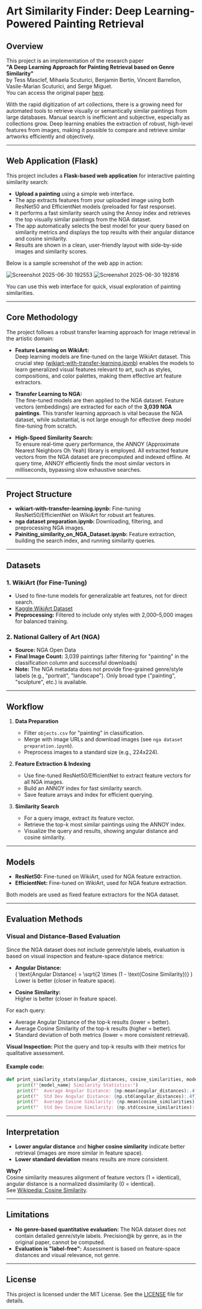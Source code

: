 # Art Similarity Finder: Deep Learning-Powered Painting Retrieval

## Overview
This project is an implementation of the research paper  
**"A Deep Learning Approach for Painting Retrieval based on Genre Similarity"**  
by Tess Masclef, Mihaela Scuturici, Benjamin Bertin, Vincent Barrellon, Vasile-Marian Scuturici, and Serge Miguet.  
You can access the original paper [here](https://link.springer.com/chapter/10.1007/978-3-031-51026-7_24).

With the rapid digitization of art collections, there is a growing need for automated tools to retrieve visually or semantically similar paintings from large databases. Manual search is inefficient and subjective, especially as collections grow. Deep learning enables the extraction of robust, high-level features from images, making it possible to compare and retrieve similar artworks efficiently and objectively.

---

## Web Application (Flask)

This project includes a **Flask-based web application** for interactive painting similarity search:

- **Upload a painting** using a simple web interface.
- The app extracts features from your uploaded image using both ResNet50 and EfficientNet models (preloaded for fast response).
- It performs a fast similarity search using the Annoy index and retrieves the top visually similar paintings from the NGA dataset.
- The app automatically selects the best model for your query based on similarity metrics and displays the top results with their angular distance and cosine similarity.
- Results are shown in a clean, user-friendly layout with side-by-side images and similarity scores.

Below is a sample screenshot of the web app in action:

![Screenshot 2025-06-30 192553](https://github.com/user-attachments/assets/680b6d04-ae5f-480f-b642-90824a287129)
![Screenshot 2025-06-30 192816](https://github.com/user-attachments/assets/544da828-8310-449d-b4f4-7d6fcfa0a667)


You can use this web interface for quick, visual exploration of painting similarities.

---

## Core Methodology

The project follows a robust transfer learning approach for image retrieval in the artistic domain:

- **Feature Learning on WikiArt:**  
  Deep learning models are fine-tuned on the large WikiArt dataset. This crucial step ([wikiart-with-transfer-learning.ipynb](wikiart-with-transfer-learning.ipynb)) enables the models to learn generalized visual features relevant to art, such as styles, compositions, and color palettes, making them effective art feature extractors.

- **Transfer Learning to NGA:**  
  The fine-tuned models are then applied to the NGA dataset. Feature vectors (embeddings) are extracted for each of the **3,039 NGA paintings**. This transfer learning approach is vital because the NGA dataset, while substantial, is not large enough for effective deep model fine-tuning from scratch.

- **High-Speed Similarity Search:**  
  To ensure real-time query performance, the ANNOY (Approximate Nearest Neighbors Oh Yeah) library is employed. All extracted feature vectors from the NGA dataset are precomputed and indexed offline. At query time, ANNOY efficiently finds the most similar vectors in milliseconds, bypassing slow exhaustive searches.

---

## Project Structure

- **wikiart-with-transfer-learning.ipynb:** Fine-tuning ResNet50/EfficientNet on WikiArt for robust art features.
- **nga dataset preparation.ipynb:** Downloading, filtering, and preprocessing NGA images.
- **Painiting_similarity_on_NGA_Dataset.ipynb:** Feature extraction, building the search index, and running similarity queries.

---

## Datasets

### 1. WikiArt (for Fine-Tuning)
- Used to fine-tune models for generalizable art features, not for direct search.
- [Kaggle WikiArt Dataset](https://www.kaggle.com/datasets/simolopes/wikiart-all-artpieces)
- **Preprocessing:** Filtered to include only styles with 2,000–5,000 images for balanced training.

### 2. National Gallery of Art (NGA)
- **Source:** NGA Open Data
- **Final Image Count:** 3,039 paintings (after filtering for "painting" in the classification column and successful downloads)
- **Note:** The NGA metadata does not provide fine-grained genre/style labels (e.g., "portrait", "landscape"). Only broad type ("painting", "sculpture", etc.) is available.

---

## Workflow

1. **Data Preparation**
   - Filter `objects.csv` for "painting" in classification.
   - Merge with image URLs and download images (see `nga dataset preparation.ipynb`).
   - Preprocess images to a standard size (e.g., 224x224).

2. **Feature Extraction & Indexing**
   - Use fine-tuned ResNet50/EfficientNet to extract feature vectors for all NGA images.
   - Build an ANNOY index for fast similarity search.
   - Save feature arrays and index for efficient querying.

3. **Similarity Search**
   - For a query image, extract its feature vector.
   - Retrieve the top-k most similar paintings using the ANNOY index.
   - Visualize the query and results, showing angular distance and cosine similarity.

---

## Models

- **ResNet50:** Fine-tuned on WikiArt, used for NGA feature extraction.
- **EfficientNet:** Fine-tuned on WikiArt, used for NGA feature extraction.

Both models are used as fixed feature extractors for the NGA dataset.

---

## Evaluation Methods

### Visual and Distance-Based Evaluation

Since the NGA dataset does not include genre/style labels, evaluation is based on visual inspection and feature-space distance metrics:

- **Angular Distance:**  
  \( \text{Angular Distance} = \sqrt{2 \times (1 - \text{Cosine Similarity})} \)  
  Lower is better (closer in feature space).

- **Cosine Similarity:**  
  Higher is better (closer in feature space).

For each query:
- Average Angular Distance of the top-k results (lower = better).
- Average Cosine Similarity of the top-k results (higher = better).
- Standard deviation of both metrics (lower = more consistent retrieval).

**Visual Inspection:** Plot the query and top-k results with their metrics for qualitative assessment.

#### Example code:
```python
def print_similarity_stats(angular_distances, cosine_similarities, model_name="Model"):
    print(f"{model_name} Similarity Statistics:")
    print(f"  Average Angular Distance: {np.mean(angular_distances):.4f}")
    print(f"  Std Dev Angular Distance: {np.std(angular_distances):.4f}")
    print(f"  Average Cosine Similarity: {np.mean(cosine_similarities):.4f}")
    print(f"  Std Dev Cosine Similarity: {np.std(cosine_similarities):.4f}")
```

---

## Interpretation

- **Lower angular distance** and **higher cosine similarity** indicate better retrieval (images are more similar in feature space).
- **Lower standard deviation** means results are more consistent.

**Why?**  
Cosine similarity measures alignment of feature vectors (1 = identical), angular distance is a normalized dissimilarity (0 = identical).  
See [Wikipedia: Cosine Similarity](https://en.wikipedia.org/wiki/Cosine_similarity).

---

## Limitations

- **No genre-based quantitative evaluation:** The NGA dataset does not contain detailed genre/style labels. Precision@k by genre, as in the original paper, cannot be computed.
- **Evaluation is "label-free":** Assessment is based on feature-space distances and visual relevance, not genre.

---

## License

This project is licensed under the MIT License. See the [LICENSE](LICENSE) file for details.
